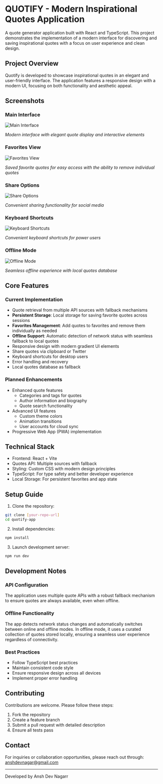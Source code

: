 # QUOTIFY - Modern Inspirational Quotes Application

A quote generator application built with React and TypeScript. This project demonstrates the implementation of a modern interface for discovering and saving inspirational quotes with a focus on user experience and clean design.

## Project Overview

Quotify is developed to showcase inspirational quotes in an elegant and user-friendly interface. The application features a responsive design with a modern UI, focusing on both functionality and aesthetic appeal.

## Screenshots

### Main Interface
![Main Interface](Screenshots/interface.png)

*Modern interface with elegant quote display and interactive elements*

### Favorites View
![Favorites View](Screenshots/view_favourite.png)

*Saved favorite quotes for easy access with the ability to remove individual quotes*

### Share Options
![Share Options](Screenshots/share.png)

*Convenient sharing functionality for social media*

### Keyboard Shortcuts
![Keyboard Shortcuts](Screenshots/keyboard_shortcut.png)

*Convenient keyboard shortcuts for power users*

### Offline Mode
![Offline Mode](Screenshots/offline_mode.png)

*Seamless offline experience with local quotes database*

## Core Features

### Current Implementation
* Quote retrieval from multiple API sources with fallback mechanisms
* **Persistent Storage**: Local storage for saving favorite quotes across sessions
* **Favorites Management**: Add quotes to favorites and remove them individually as needed
* **Offline Support**: Automatic detection of network status with seamless fallback to local quotes
* Responsive design with modern gradient UI elements
* Share quotes via clipboard or Twitter
* Keyboard shortcuts for desktop users
* Error handling and recovery
* Local quotes database as fallback

### Planned Enhancements
* Enhanced quote features
  - Categories and tags for quotes
  - Author information and biography
  - Quote search functionality
* Advanced UI features
  - Custom theme colors
  - Animation transitions
  - User accounts for cloud sync
* Progressive Web App (PWA) implementation

## Technical Stack

* Frontend: React + Vite
* Quotes API: Multiple sources with fallback
* Styling: Custom CSS with modern design principles
* TypeScript: For type safety and better developer experience
* Local Storage: For persistent favorites and app state

## Setup Guide

1. Clone the repository:
```bash
git clone [your-repo-url]
cd quotify-app
```

2. Install dependencies:
```bash
npm install
```

3. Launch development server:
```bash
npm run dev
```

## Development Notes

### API Configuration
The application uses multiple quote APIs with a robust fallback mechanism to ensure quotes are always available, even when offline.

### Offline Functionality
The app detects network status changes and automatically switches between online and offline modes. In offline mode, it uses a curated collection of quotes stored locally, ensuring a seamless user experience regardless of connectivity.

### Best Practices
* Follow TypeScript best practices
* Maintain consistent code style
* Ensure responsive design across all devices
* Implement proper error handling

## Contributing

Contributions are welcome. Please follow these steps:
1. Fork the repository
2. Create a feature branch
3. Submit a pull request with detailed description
4. Ensure all tests pass

## Contact

For inquiries or collaboration opportunities, please reach out through:
anshdevnagar@gmail.com

---
Developed by Ansh Dev Nagarr
